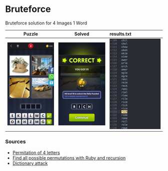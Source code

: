 # Bruteforce

Bruteforce solution for 4 Images 1 Word

Puzzle | Solved | results.txt
:-------------------------:|:-------------------------:|:--------------------
![](./screenshots/sreen_one.png) | ![](./screenshots/screen_two.png) | ![](./screenshots/screen_three.png)

### Sources
- [Permitation of 4 letters](https://www.quora.com/How-many-permutations-of-4-letters-can-be-made-out-of-the-letters-of-the-word-exam)
- [Find all possible permutations with Ruby and recursion](https://stackoverflow.com/questions/25224321/find-all-the-possible-permutations-using-ruby-and-recursion)
- [Dictionary attack](https://en.wikipedia.org/wiki/Dictionary_attack)
